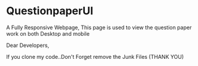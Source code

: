 # QuestionpaperUI
A Fully Responsive Webpage, This page is used to view the question paper work on both Desktop and mobile



Dear Developers,

If you clone my code..Don't Forget remove the  Junk Files
          (THANK YOU)
